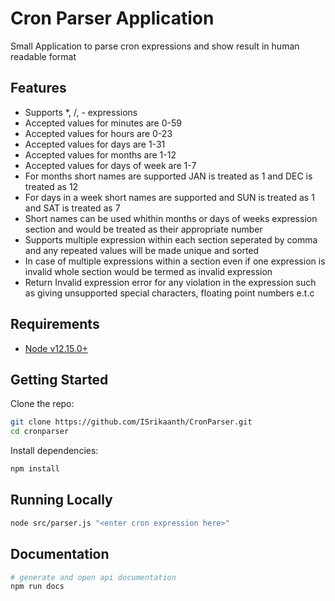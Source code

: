 # Cron Parser Application

Small Application to parse cron expressions and show result in human readable format

## Features

 - Supports *, /, - expressions
 - Accepted values for minutes are 0-59
 - Accepted values for hours are 0-23
 - Accepted values for days are 1-31
 - Accepted values for months are 1-12
 - Accepted values for days of week are 1-7
 - For months short names are supported JAN is treated as 1 and DEC is treated as 12
 - For days in a week short names are supported and SUN is treated as 1 and SAT is treated as 7
 - Short names can be used whithin months or days of weeks expression section and would be treated as their appropriate number
 - Supports multiple expression within each section seperated by comma and any repeated values will be made unique and sorted
 - In case of multiple expressions within a section even if one expression is invalid whole section would be termed as invalid expression
 - Return Invalid expression error for any violation in the expression such as giving unsupported special characters, floating point numbers e.t.c

## Requirements

 - [Node v12.15.0+](https://nodejs.org/en/download/current/)

## Getting Started

Clone the repo:

```bash
git clone https://github.com/ISrikaanth/CronParser.git
cd cronparser
```

Install dependencies:

```bash
npm install
```

## Running Locally

```bash
node src/parser.js "<enter cron expression here>"
```

## Documentation

```bash
# generate and open api documentation
npm run docs
```
